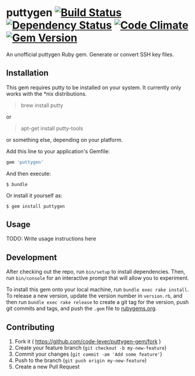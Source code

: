 # puttygen [![Build Status](https://travis-ci.org/code-lever/puttygen-gem.png)](https://travis-ci.org/code-lever/puttygen-gem) [![Dependency Status](https://gemnasium.com/code-lever/puttygen-gem.png)](https://gemnasium.com/code-lever/puttygen-gem) [![Code Climate](https://codeclimate.com/github/code-lever/puttygen-gem.png)](https://codeclimate.com/github/code-lever/puttygen-gem) [![Gem Version](https://badge.fury.io/rb/puttygen.svg)](http://badge.fury.io/rb/puttygen)

An unofficial puttygen Ruby gem.  Generate or convert SSH key files.

## Installation

This gem requires putty to be installed on your system.  It currently only works with the *nix distributions.

> brew install putty

or

> apt-get install putty-tools

or something else, depending on your platform.

Add this line to your application's Gemfile:

```ruby
gem 'puttygen'
```

And then execute:

    $ bundle

Or install it yourself as:

    $ gem install puttygen

## Usage

TODO: Write usage instructions here

## Development

After checking out the repo, run `bin/setup` to install dependencies. Then, run `bin/console` for an interactive prompt that will allow you to experiment.

To install this gem onto your local machine, run `bundle exec rake install`. To release a new version, update the version number in `version.rb`, and then run `bundle exec rake release` to create a git tag for the version, push git commits and tags, and push the `.gem` file to [rubygems.org](https://rubygems.org).

## Contributing

1. Fork it ( https://github.com/code-lever/puttygen-gem/fork )
2. Create your feature branch (`git checkout -b my-new-feature`)
3. Commit your changes (`git commit -am 'Add some feature'`)
4. Push to the branch (`git push origin my-new-feature`)
5. Create a new Pull Request
